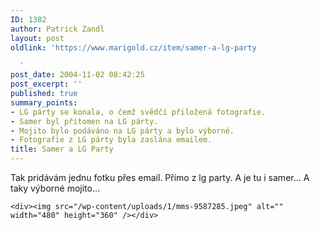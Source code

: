 ```yaml
---
ID: 1382
author: Patrick Zandl
layout: post
oldlink: 'https://www.marigold.cz/item/samer-a-lg-party

  '
post_date: 2004-11-02 08:42:25
post_excerpt: ''
published: true
summary_points:
- LG párty se konala, o čemž svědčí přiložená fotografie.
- Samer byl přítomen na LG párty.
- Mojito bylo podáváno na LG párty a bylo výborné.
- Fotografie z LG párty byla zaslána emailem.
title: Samer a LG Party
---
```


<p>
Tak pridávám jednu fotku přes email. Přímo z lg party. A je tu i samer... A taky výborné mojito...</p>

	<div><img src="/wp-content/uploads/1/mms-9587285.jpeg" alt="" width="480" height="360" /></div>